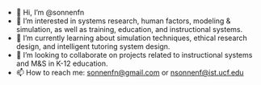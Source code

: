 - 👋 Hi, I’m @sonnenfn
- 👀 I’m interested in systems research, human factors, modeling & simulation, as well as training, education, and instructional systems.
- 🌱 I’m currently learning about simulation techniques, ethical research design, and intelligent tutoring system design.
- 💞️ I’m looking to collaborate on projects related to instructional systems and M&S in K-12 education.
- 📫 How to reach me: sonnenfn@gmail.com or nsonnenf@ist.ucf.edu

<!---
sonnenfn/sonnenfn is a ✨ special ✨ repository because its `README.md` (this file) appears on your GitHub profile.
You can click the Preview link to take a look at your changes.
--->

